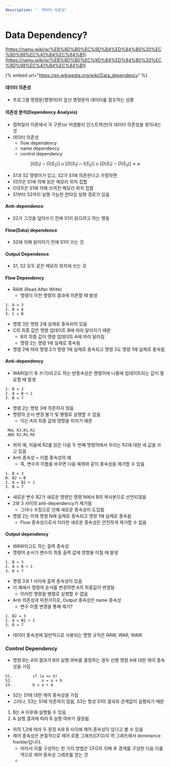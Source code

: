 ```yaml
---
description: '- 데이터 의존성'
---
```


# Data Dependency?

[https://namu.wiki/w/%EB%8D%B0%EC%9D%B4%ED%84%B0%20%EC%9D%98%EC%A1%B4%EC%84%B1](https://namu.wiki/w/%EB%8D%B0%EC%9D%B4%ED%84%B0%20%EC%9D%98%EC%A1%B4%EC%84%B1)

{% embed url="https://en.wikipedia.org/wiki/Data_dependency" %}

#### 데이터 의존성&#x20;

* 프로그램 명령문(명령어)이 앞선 명령문의 데이터를 참조하는 상황&#x20;



#### 의존성 분석(Dependency Analysis)

* 컴파일러 이론에서 각 구문(or 어셈블리 인스트럭션)의 데이터 의존성을 찾아내는 것&#x20;
* 데이터 의존성&#x20;
  * flow dependency&#x20;
  * name dependency
  * control dependency&#x20;



$$
{\displaystyle \left[I(S_{1})\cap O(S_{2})\right]\cup \left[O(S_{1})\cap I(S_{2})\right]\cup \left[O(S_{1})\cap O(S_{2})\right]\neq \varnothing }
$$

* S1과 S2 명령어가 있고, S2가 S1에 의존한다고 가정하면&#x20;
* I(S1)은 S1에 의해 읽은 메모리 위치 집합&#x20;
* O(S1)은 S1에 의해 쓰여진 메모리 위치 집합&#x20;
* S1부터 S2까지 실행 가능한 런타임 실행 경로가 있음&#x20;

#### Anti-dependence

* S2가 그것을 덮어쓰기 전에 S1이 읽으려고 하는 행동&#x20;

#### Flow(Data) dependence

* S2에 의해 읽어지기 전에 S1이 쓰는 것&#x20;

#### Output Dependence

* S1, S2 모두 같은 메모리 위치에 쓰는 것&#x20;

#### Flow Dependency&#x20;

* RAW (Read After Write)
  * 명령이 이전 명령의 결과에 의존할 때 발생&#x20;

```
1. A = 3
2. B = A
3. C = B
```

* 명령 3은 명령 2에 실제로 종속되어 있음&#x20;
* C의 최종 값은 명령 업데이트 B에 따라 달라지기 때문&#x20;
  * B의 최종 값이 명령 업데이트 A에 따라 달라짐&#x20;
  * 명령 2는 명령 1에 실제로 종속됨&#x20;
* 명령 2에 따라 명령 2가 명령 1에 실제로 종속되고 명령 3도 명령 1에 실제로 종속됨&#x20;

#### Anti-dependency

* WAR(읽기 후 쓰기)라고도 하는 반종속성은 명령어에 나중에 업데이트되는 값이 필요할 때 발생&#x20;

```
1. B = 3
2. A = B + 1
3. B = 7
```

* 명령 2는 명령 3에 의존하지 않음&#x20;
* 명령의 순서 변경 불가 및 병렬로 실행할 수 없음&#x20;
  * 이는 A의 최종 값에 영향을 미치기 때문&#x20;

```
 MUL R3,R1,R2
 ADD R2,R5,R6
```

* 위의 예, 처음에 R2를 읽은 다음 두 번째 명령어에서 우리는 R2에 대한 새 값을 쓰고 있음&#x20;
* Anti 종속성 = 이름 종속성의 예&#x20;
  * 즉, 변수의 이름을 바꾸면 다음 예제와 같이 종속성을 제거할 수 있음&#x20;

```
1. B = 3
N. B2 = B
2. A = B2 + 1
3. B = 7
```

* 새로운 변수 B2가 새로운 명령인 명령 N에서 B의 복사본으로 선언되었음&#x20;
* 2와 3 사이의 anti-dependency가 제거됨&#x20;
  * 그러나 수정으로 인해 새로운 종속성이 도입됨&#x20;
* 명령 2는 이제 명령 N에 실제로 종속되고 명령 1에 실제로 종속됨&#x20;
  * Flow 종속성으로서 이러한 새로운 종속성은 안전하게 제거할 수 없음&#x20;

#### Output dependency&#x20;

* WAW라고도 하는 출력 종속성&#x20;
* 명령어 순서가 변수의 최종 출력 값에 영향을 미칠 때 발생&#x20;

```
1. B = 3
2. A = B + 1
3. B = 7
```

* 명령 3과 1 사이에 출력 종속성이 있음&#x20;
* 이 예에서 명령의 순서를 변경하면 A의 최종값이 변경됨&#x20;
  * 이러한 명령을 병렬로 실행할 수 없음&#x20;
* Anti 의존성과 마찬가지로, Output 종속성은 name 종속성
  * 변수 이름 변경을 통해 제거?

```
1. B2 = 3
2. A = B2 + 1
3. B = 7
```

* 데이터 종속성에 일반적으로 사용되는 명명 규칙은 RAW, WAR, WAW

### Control Dependency&#x20;

* 명령 B는 A의 결과가 B의 실행 여부를 결정하는 경우 선행 명령 A에 대한 제어 종속성을 가짐&#x20;

```
S1.         if (a == b)
S2.             a = a + b
S3.         b = a + b
```

* S2는 S1에 대한 제어 종속성을 가짐&#x20;
* 그러나, S3는 S1에 의존하지 않음, S3는 항상 S1의 결과와 관계없이 실행되기 때문&#x20;



1. B는 A 이후에 실행될 수 있음&#x20;
2. A 실행 결과에 따라 B 실행 여부가 결정됨&#x20;

* 위의 1,2에 따라 두 문장 A와 B 사이에 제어 종속성이 있다고 볼 수 있음&#x20;
* 제어 종속성은 본질적으로 제어 흐름 그래프(CFG)의 역 그래프에서 dominance frontier입니다.&#x20;
  * 따라서 이를 구성하는 한 가지 방법은 CFG의 지배 후 경계를 구성한 다음 이를 역으로 제어 종속성 그래프를 얻는 것&#x20;
  *




